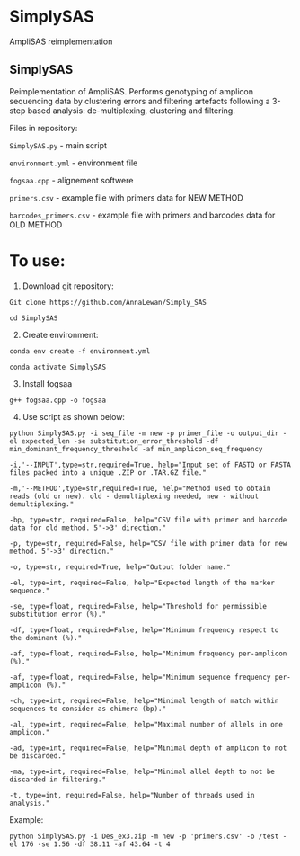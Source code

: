 # SimplySAS

AmpliSAS reimplementation

SimplySAS 
-----------------------------------------------------------------------------------------------------

Reimplementation of AmpliSAS. Performs genotyping of amplicon sequencing data by clustering errors and filtering artefacts following a 3-step based analysis: de-multiplexing, clustering and filtering.

Files in repository:

`SimplySAS.py` - main script

`environment.yml` - environment file

`fogsaa.cpp` - alignement softwere

`primers.csv` - example file with primers data for NEW METHOD

`barcodes_primers.csv` - example file with primers and barcodes data for OLD METHOD


# To use:
1. Download git repository:

`Git clone https://github.com/AnnaLewan/Simply_SAS`

`cd SimplySAS`

2. Create environment:

`conda env create -f environment.yml`

`conda activate SimplySAS`

3. Install fogsaa

`g++ fogsaa.cpp -o fogsaa`

4. Use script as shown below:


`python SimplySAS.py -i seq_file -m new -p primer_file -o output_dir -el expected_len -se substitution_error_threshold -df min_dominant_frequency_threshold -af min_amplicon_seq_frequency`

`-i,'--INPUT',type=str,required=True, help="Input set of FASTQ or FASTA files packed into a unique .ZIP or .TAR.GZ file."`

`-m,'--METHOD',type=str,required=True, help="Method used to obtain reads (old or new). old - demultiplexing needed, new - without demultiplexing."`

`-bp, type=str, required=False, help="CSV file with primer and barcode data for old method. 5'->3' direction."`

`-p, type=str, required=False, help="CSV file with primer data for new method. 5'->3' direction."`

`-o, type=str, required=True, help="Output folder name."`

`-el, type=int, required=False, help="Expected length of the marker sequence."`

`-se, type=float, required=False, help="Threshold for permissible substitution error (%)."`

`-df, type=float, required=False, help="Minimum frequency respect to the dominant (%)."`

`-af, type=float, required=False, help="Minimum frequency per-amplicon (%)."`

`-af, type=float, required=False, help="Minimum sequence frequency per-amplicon (%)."`

`-ch, type=int, required=False, help="Minimal length of match within sequences to consider as chimera (bp)."`

`-al, type=int, required=False, help="Maximal number of allels in one amplicon."`

`-ad, type=int, required=False, help="Minimal depth of amplicon to not be discarded."`

`-ma, type=int, required=False, help="Minimal allel depth to not be discarded in filtering."`

`-t, type=int, required=False, help="Number of threads used in analysis."`


Example:

`python SimplySAS.py -i Des_ex3.zip -m new -p 'primers.csv' -o /test -el 176 -se 1.56 -df 38.11 -af 43.64 -t 4`












